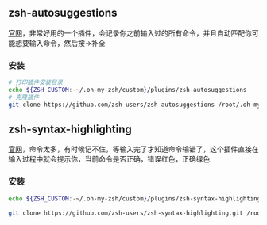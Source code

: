 ## zsh-autosuggestions

[官网](https://github.com/zsh-users/zsh-autosuggestions)，非常好用的一个插件，会记录你之前输入过的所有命令，并且自动匹配你可能想要输入命令，然后按→补全

### 安装

```bash
# 打印插件安装目录
echo ${ZSH_CUSTOM:-~/.oh-my-zsh/custom}/plugins/zsh-autosuggestions
# 克隆插件
git clone https://github.com/zsh-users/zsh-autosuggestions /root/.oh-my-zsh/custom/plugins/zsh-autosuggestions
```


## zsh-syntax-highlighting

[官网](https://github.com/zsh-users/zsh-syntax-highlighting)，命令太多，有时候记不住，等输入完了才知道命令输错了，这个插件直接在输入过程中就会提示你，当前命令是否正确，错误红色，正确绿色

### 安装

```bash
echo ${ZSH_CUSTOM:-~/.oh-my-zsh/custom}/plugins/zsh-syntax-highlighting

git clone https://github.com/zsh-users/zsh-syntax-highlighting.git /root/.oh-my-zsh/custom/plugins/zsh-syntax-highlighting
```